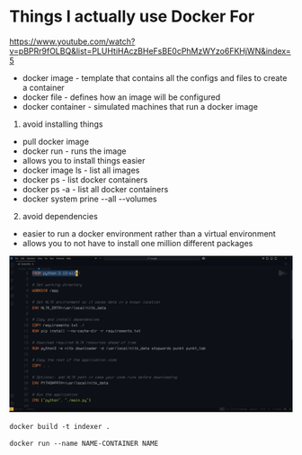 # Things I actually use Docker For

https://www.youtube.com/watch?v=pBPRr9fOLBQ&list=PLUHtiHAczBHeFsBE0cPhMzWYzo6FKHjWN&index=5

- docker image - template that contains all the configs and files to create a container
- docker file - defines how an image will be configured
- docker container - simulated machines that run a docker image

1) avoid installing things
- pull docker image
- docker run - runs the image
- allows you to install things easier
- docker image ls - list all images
- docker ps - list docker containers
- docker ps -a - list all docker containers
- docker system prine --all --volumes

2) avoid dependencies
- easier to run a docker environment rather than a virtual environment
- allows you to not have to install one million different packages


![alt text](image-3.png)

```
docker build -t indexer .
```

```
docker run --name NAME-CONTAINER NAME
```

